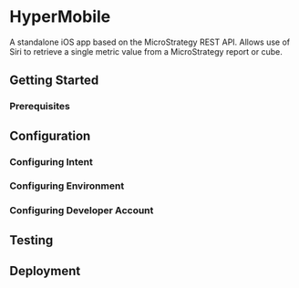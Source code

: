 # HyperMobile

A standalone iOS app based on the MicroStrategy REST API. Allows use of Siri to retrieve a single metric value from a MicroStrategy report or cube.

## Getting Started

### Prerequisites

## Configuration

### Configuring Intent

### Configuring Environment

### Configuring Developer Account

## Testing

## Deployment
